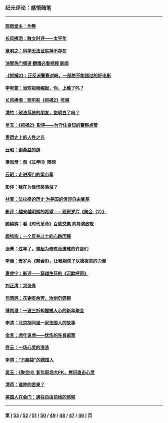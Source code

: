 ### 纪元评论：感悟随笔
---
#### [观雨堂主：作弊](../../pages/nsc1035/n13717221.md?04290330) 
#### [长风拂泪：散文时评——太平年](../../pages/nsc1035/n13713601.md?04290330) 
#### [章明之：科学无法证实神不存在](../../pages/nsc1035/n13712224.md?04290330) 
#### [油管热门频道 翻墙必看视频 新闻](ok?04290330)
#### [《抓捕2》：正反派警察对峙，一部绝不能错过的好电影](../../pages/nsc1035/n13711458.md?04290330) 
#### [李宥萱：当短视频崛起，你，上瘾了吗？](../../pages/nsc1035/n13678127.md?04290330) 
#### [长风拂泪：观电影《抓捕2》有感](../../pages/nsc1035/n13674277.md?04290330) 
#### [清竹：政法系统的朋友，您明白了吗？](../../pages/nsc1035/n13666721.md?04290330) 
#### [吴玉：《抓捕2》影评——为守住良知的警察点赞](../../pages/nsc1035/n13664510.md?04290330) 
#### [奥运史上的人性之光](../../pages/nsc1035/n13627118.md?04290330) 
#### [云昭：谢燕益的道](../../pages/nsc1035/n13607391.md?04290330) 
#### [簿岚澄：观《过年Ⅱ》随想](../../pages/nsc1035/n13606884.md?04290330) 
#### [云昭：走进窄门的梁小军](../../pages/nsc1035/n13605425.md?04290330) 
#### [影评：我在为谁伤感落泪？](../../pages/nsc1035/n13594614.md?04290330) 
#### [林青：法拉盛的历史 为美国的信仰自由奠基](../../pages/nsc1035/n13593675.md?04290330) 
#### [影评：越来越明朗的希望——观贺岁片《聚会（2）》](../../pages/nsc1035/n13580867.md?04290330) 
#### [颜纯钩：看《时代革命》百感交集 向导演致敬](../../pages/nsc1035/n13574843.md?04290330) 
#### [颜纯钩﻿：一个反共斗士的心路历程](../../pages/nsc1035/n13553725.md?04290330) 
#### [张菁：过年了，想起为修炼而遭难的许那们](../../pages/nsc1035/n13543871.md?04290330) 
#### [李涵：贺岁片《聚会Ⅱ》，让我相信了以德报怨的力量](../../pages/nsc1035/n13530032.md?04290330) 
#### [惠虎宇：影评——穿越生死的《沉默呼声》](../../pages/nsc1035/n13516514.md?04290330) 
#### [刘正清：哭张青](../../pages/nsc1035/n13509328.md?04290330) 
#### [何清涟：花谢有余芳，汝剑仍铿锵](../../pages/nsc1035/n13507378.md?04290330) 
#### [薄岚澄：一波三折却震撼人心的新年聚会](../../pages/nsc1035/n13506511.md?04290330) 
#### [李清：北京胡同里一家法国人的故事](../../pages/nsc1035/n13502266.md?04290330) 
#### [金言：虎年说虎——忧伤的生肖邮票](../../pages/nsc1035/n13500542.md?04290330) 
#### [卷云：一场心灵的洗涤](../../pages/nsc1035/n13499041.md?04290330) 
#### [李清：“方脑袋”的德国人](../../pages/nsc1035/n13486826.md?04290330) 
#### [吴玉：《聚会Ⅱ》新年职场大PK，拷问直击心灵](../../pages/nsc1035/n13482329.md?04290330) 
#### [清荷：谁种的苦果？](../../pages/nsc1035/n13470084.md?04290330) 
#### [美国人在金门：通往自由前线的旅程](../../pages/nsc1035/n13453438.md?04290330) 

---
#### 第 [ [53](./53.md?04290330) / [52](./52.md?04290330) / [51](./51.md?04290330) / [50](./50.md?04290330) / [49](./49.md?04290330) / [48](./48.md?04290330) / [47](./47.md?04290330) / [46](./46.md?04290330) ] 页
